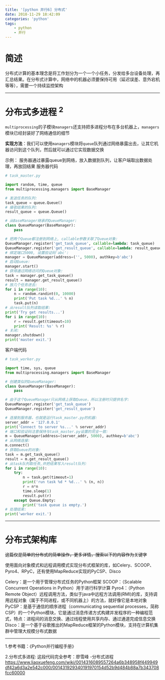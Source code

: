```yaml
---
title: '[python 并行6] 分布式'
date: 2018-11-29 18:42:09
categories: 'python'
tags:
    - python
    - 并行
---
```


# 简述
分布式计算的基本理念是将工作划分为一个一个小任务，分发给多台设备处理，再汇总结果。在分布式计算中，网络中的机器必须要保持可用（延迟误差、意外宕机等等），需要一个持续监控架构

---
# 分布式多进程 <sup>2</sup>
`multiprocessing`的子模块`managers`还支持把多进程分布在多台机器上，`managers`模块已经封装好了网络通信的细节

**实现方法**：我们可以使用`managers`模块将`queue`队列通过网络暴露出去，让其它机器访问到这个队列，然后就可以通过它实现数据交换

示例：
服务器通过暴露queue到网络，放入数据到队列，让客户端取出数据处理，再放回结果
服务器代码
```python
# task_master.py

import random, time, queue
from multiprocessing.managers import BaseManager

# 发送任务的队列:
task_queue = queue.Queue()
# 接收结果的队列:
result_queue = queue.Queue()

# 从BaseManager继承的QueueManager:
class QueueManager(BaseManager):
    pass

# 把两个Queue都注册到网络上, callable参数关联了Queue对象:
QueueManager.register('get_task_queue', callable=lambda: task_queue)
QueueManager.register('get_result_queue', callable=lambda: result_queue)
# 绑定端口5000, 设置验证码'abc':
manager = QueueManager(address=('', 5000), authkey=b'abc')
# 启动Queue:
manager.start()
# 获得通过网络访问的Queue对象:
task = manager.get_task_queue()
result = manager.get_result_queue()
# 放几个任务进去:
for i in range(10):
    n = random.randint(0, 10000)
    print('Put task %d...' % n)
    task.put(n)
# 从result队列读取结果:
print('Try get results...')
for i in range(10):
    r = result.get(timeout=10)
    print('Result: %s' % r)
# 关闭:
manager.shutdown()
print('master exit.')
```
客户端代码
```python
# task_worker.py

import time, sys, queue
from multiprocessing.managers import BaseManager

# 创建类似的QueueManager:
class QueueManager(BaseManager):
    pass

# 由于这个QueueManager只从网络上获取Queue，所以注册时只提供名字:
QueueManager.register('get_task_queue')
QueueManager.register('get_result_queue')

# 连接到服务器，也就是运行task_master.py的机器:
server_addr = '127.0.0.1'
print('Connect to server %s...' % server_addr)
# 端口和验证码注意保持与task_master.py设置的完全一致:
m = QueueManager(address=(server_addr, 5000), authkey=b'abc')
# 从网络连接:
m.connect()
# 获取Queue的对象:
task = m.get_task_queue()
result = m.get_result_queue()
# 从task队列取任务,并把结果写入result队列:
for i in range(10):
    try:
        n = task.get(timeout=1)
        print('run task %d * %d...' % (n, n))
        r = n*n
        time.sleep(1)
        result.put(r)
    except Queue.Empty:
        print('task queue is empty.')
# 处理结束:
print('worker exit.')
```

---
# 分布式架构库
~~这篇仅是简单的分布式的简单操作，更多详情，搜索以下的内容作为关键字~~

使用面向对象模式和远程调用模式实现分布式框架的库，如Celery、SCOOP、Pyro4、RPyC，还有使用MapReduce实现的PyCSP、Disco

Celery：是一个用于管理分布式任务的Python框架
SCOOP：（Scalable Concurrent Operations in Python）用于进行科学计算
Pyro4：（Python Remote Object）远程调用方法，类似于java中远程方法调用(RMI)的库，支持调用远程对象（属于不同进程，或不同机器上）的方法，就好像它是本地对象
PyCSP：是基于通信的顺序进程（communicating sequential processes，简称CSP）的一个Python模块，它是通过消息传递方式构建并发程序的一种编程范式，特点：进程间的消息交换、通过线程使用共享内存、通过通道完成信息交换
Disco：是一个基于谷歌推出的MapReduce框架的Python模块，支持在计算机集群中管理大规模分布式数据

---
1.参考书籍：《Python并行编程手册》

2.分布式多进程: 这段代码完全参考：廖雪峰 -分布式进程 https://www.liaoxuefeng.com/wiki/0014316089557264a6b348958f449949df42a6d3a2e542c000/001431929340191970154d52b9d484b88a7b343708fcc60000
